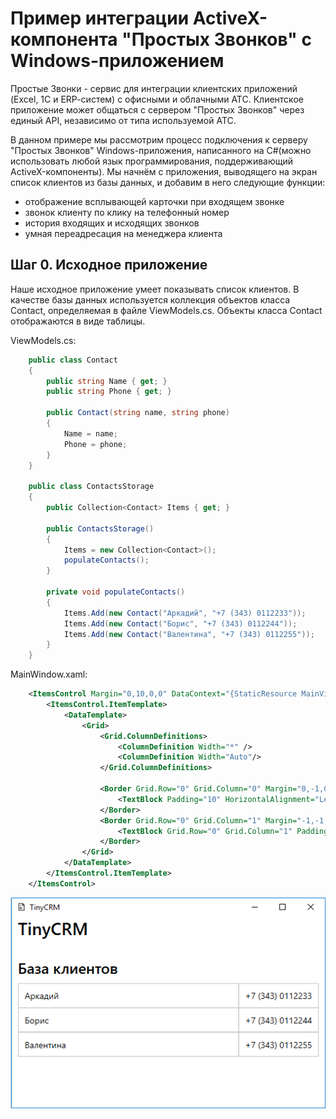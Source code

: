 Пример интеграции ActiveX-компонента "Простых Звонков" с Windows-приложением
============================================================================

Простые Звонки - сервис для интеграции клиентских приложений (Excel, 1C и ERP-cистем) с офисными и облачными АТС. Клиентское приложение может общаться с сервером "Простых Звонков" через единый API, независимо от типа используемой АТС. 

В данном примере мы рассмотрим процесс подключения к серверу "Простых Звонков" Windows-приложения, написанного на С#(можно использовать любой язык программирования, поддерживающий ActiveX-компоненты). Мы начнём с приложения, выводящего на экран список клиентов из базы данных, и добавим в него следующие функции:

- отображение всплывающей карточки при входящем звонке
- звонок клиенту по клику на телефонный номер
- история входящих и исходящих звонков
- умная переадресация на менеджера клиента

Шаг 0. Исходное приложение
--------------------------

Наше исходное приложение умеет показывать список клиентов. В качестве базы данных используется коллекция объектов класса Сontact, определяемая в файле ViewModels.cs. Объекты класса Сontact отображаются в виде таблицы.

ViewModels.cs:

```cs
    public class Contact
    {
        public string Name { get; }
        public string Phone { get; }

        public Contact(string name, string phone)
        {
            Name = name;
            Phone = phone;
        }
    }

    public class ContactsStorage
    {
        public Collection<Contact> Items { get; }

        public ContactsStorage()
        {
            Items = new Collection<Contact>();
            populateContacts();
        }

        private void populateContacts()
        {
            Items.Add(new Contact("Aркадий", "+7 (343) 0112233"));
            Items.Add(new Contact("Борис", "+7 (343) 0112244"));
            Items.Add(new Contact("Валентина", "+7 (343) 0112255"));
        }
    }
```

MainWindow.xaml:

```xml
    <ItemsControl Margin="0,10,0,0" DataContext="{StaticResource MainViewModel}" ItemsSource="{Binding Contacts.Items}">
        <ItemsControl.ItemTemplate>
            <DataTemplate>
                <Grid>
                    <Grid.ColumnDefinitions>
                        <ColumnDefinition Width="*" />
                        <ColumnDefinition Width="Auto"/>
                    </Grid.ColumnDefinitions>

                    <Border Grid.Row="0" Grid.Column="0" Margin="0,-1,0,0" BorderBrush="Silver" BorderThickness="1">
                        <TextBlock Padding="10" HorizontalAlignment="Left" FontSize="14" Text="{Binding Name}"/>
                    </Border>
                    <Border Grid.Row="0" Grid.Column="1" Margin="-1,-1,0,0"  BorderBrush="Silver" BorderThickness="1">
                        <TextBlock Grid.Row="0" Grid.Column="1" Padding="10" Width="Auto" FontSize="14" Text="{Binding Phone}"/>
                    </Border>
                </Grid>
            </DataTemplate>
        </ItemsControl.ItemTemplate>
    </ItemsControl>
```

![Исходное приложение](https://github.com/vedisoft/activex-integration-tutorial/raw/master/img/tinycrm-origin.png)
